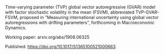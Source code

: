 Time-varying parameter (TVP) global vector autoregressive (GVAR) model with factor stochastic volatility in the mean (FSVM), abbreviated TVP-GVAR-FSVM, proposed in "Measuring international uncertainty using global vector autoregressions with drifting parameters", forthcoming in Macroeconomic Dynamics.

Working paper: arxiv.org/abs/1908.06325

Published:     https://doi.org/10.1017/S1365100521000663
